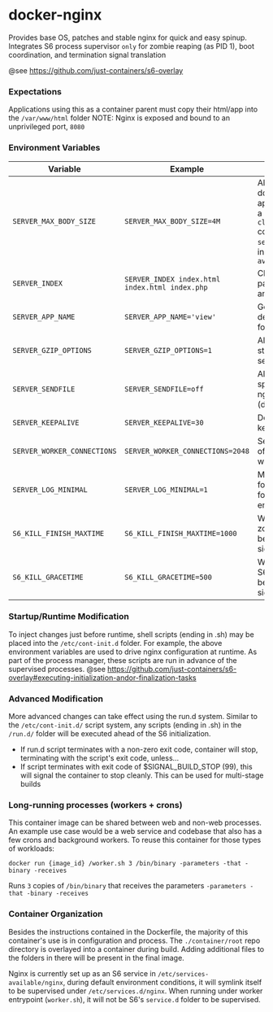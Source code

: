 # docker-nginx
Provides base OS, patches and stable nginx for quick and easy spinup.
Integrates S6 process supervisor `only` for zombie reaping (as PID 1), boot coordination, and termination signal translation


@see https://github.com/just-containers/s6-overlay

### Expectations

Applications using this as a container parent must copy their html/app into the `/var/www/html` folder
NOTE: Nginx is exposed and bound to an unprivileged port, `8080`


### Environment Variables

Variable | Example | Description
--- | --- | ---
`SERVER_MAX_BODY_SIZE` | `SERVER_MAX_BODY_SIZE=4M` | Allows the downstream application to specify a non-default `client_max_body_size` configuration for the `server`-level directive in `/etc/nginx/sites-available/default`
`SERVER_INDEX` | `SERVER_INDEX index.html index.html index.php` | Changes the default pages to hit for folder and web roots
`SERVER_APP_NAME` | `SERVER_APP_NAME='view'` | Gets appended to the default logging format
`SERVER_GZIP_OPTIONS` | `SERVER_GZIP_OPTIONS=1` | Allows default set of static content to be served gzipped
`SERVER_SENDFILE` | `SERVER_SENDFILE=off` | Allows runtime to specify value of nginx's `sendfile` (default, on)
`SERVER_KEEPALIVE` | `SERVER_KEEPALIVE=30` | Define HTTP 1.1's keepalive timeout
`SERVER_WORKER_CONNECTIONS` | `SERVER_WORKER_CONNECTIONS=2048` | Sets up the number of connections for worker processes
`SERVER_LOG_MINIMAL` | `SERVER_LOG_MINIMAL=1` | Minimize the logging format, appropriate for development environments
`S6_KILL_FINISH_MAXTIME` | `S6_KILL_FINISH_MAXTIME=1000` | Wait time (in ms) for zombie reaping before sending a kill signal
`S6_KILL_GRACETIME` | `S6_KILL_GRACETIME=500` | Wait time (in ms) for S6 finish scripts before sending kill signal


### Startup/Runtime Modification

To inject changes just before runtime, shell scripts (ending in .sh) may be placed into the
`/etc/cont-init.d` folder. For example, the above environment variables are used to drive nginx configuration at runtime.
As part of the process manager, these scripts are run in advance of the supervised processes. @see https://github.com/just-containers/s6-overlay#executing-initialization-andor-finalization-tasks


### Advanced Modification

More advanced changes can take effect using the run.d system. Similar to the `/etc/cont-init.d/` script system, any scripts (ending in .sh) in the `/run.d/` folder will be executed ahead of the S6 initialization.

- If run.d script terminates with a non-zero exit code, container will stop, terminating with the script's exit code, unless...
- If script terminates with exit code of $SIGNAL_BUILD_STOP (99), this will signal the container to stop cleanly. This can be used for multi-stage builds


### Long-running processes (workers + crons)

This container image can be shared between web and non-web processes. An example use case would be
a web service and codebase that also has a few crons and background workers. To reuse this container for
those types of workloads:

`docker run {image_id} /worker.sh 3 /bin/binary -parameters -that -binary -receives`

Runs `3` copies of `/bin/binary` that receives the parameters `-parameters -that -binary -receives`


### Container Organization

Besides the instructions contained in the Dockerfile, the majority of this
container's use is in configuration and process. The `./container/root` repo directory is overlayed into a container during build. Adding additional files
to the folders in there will be present in the final image.

Nginx is currently set up as an S6 service in `/etc/services-available/nginx`, during default environment conditions, it will symlink itself to be supervised under `/etc/services.d/nginx`. When running under worker entrypoint (`worker.sh`), it will not be S6's `service.d` folder to be supervised.
